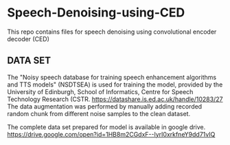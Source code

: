# Speech-Denoising-using-CED
This repo contains files for speech denoising using convolutional encoder decoder (CED)

## DATA SET
The "Noisy speech database for training speech enhancement algorithms and TTS models" (NSDTSEA) is used for training the model, provided by the University of Edinburgh, School of Informatics, Centre for Speech Technology Research (CSTR.
https://datashare.is.ed.ac.uk/handle/10283/27
The data augmentation was performed by manually adding recorded random chunk from different noise samples to the clean dataset.

The complete data set prepared for model is available in google drive. https://drive.google.com/open?id=1HB8m2CGdxF--lyrI0xrkfneY9dd71vIQ
